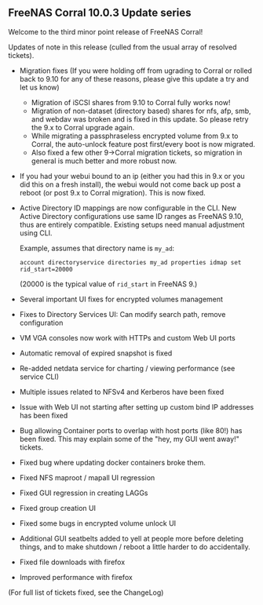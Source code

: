 ## FreeNAS Corral 10.0.3 Update series

Welcome to the third minor point release of FreeNAS Corral!

Updates of note in this release (culled from the usual array of resolved tickets).

* Migration fixes (If you were holding off from ugrading to Corral or rolled back to 9.10 for any of these reasons, please give this update a try and let us know)
  * Migration of iSCSI shares from 9.10 to Corral fully works now!  
  * Migration of non-dataset (directory based) shares for nfs, afp, smb, and webdav was broken and is fixed in this update. So please retry the 9.x to Corral upgrade again.
  * While migrating a passphraseless encrypted volume from 9.x to Corral, the auto-unlock feature post first/every boot is now migrated.
  * Also fixed a few other 9->Corral migration tickets, so migration in general is much better and more robust now.
* If you had your webui bound to an ip (either you had this in 9.x or you did this on a fresh install), the webui would not come back up post a reboot (or post 9.x to Corral migration). This is now fixed.

* Active Directory ID mappings are now configurable in the CLI. New Active Directory configurations use same ID ranges as FreeNAS 9.10, thus are entirely compatible. Existing setups need manual adjustment using CLI.

  Example, assumes that directory name is `my_ad`:
  
  ```account directoryservice directories my_ad properties idmap set rid_start=20000```
  
  (20000 is the typical value of `rid_start` in FreeNAS 9.)

* Several important UI fixes for encrypted volumes management
* Fixes to Directory Services UI: Can modify search path, remove configuration
* VM VGA consoles now work with HTTPs and custom Web UI ports
* Automatic removal of expired snapshot is fixed
* Re-added netdata service for charting / viewing performance (see service CLI)
* Multiple issues related to NFSv4 and Kerberos have been fixed
* Issue with Web UI not starting after setting up custom bind IP addresses has been fixed
* Bug allowing Container ports to overlap with host ports (like 80!) has been fixed.  This may explain some of the "hey, my GUI went away!" tickets.
* Fixed bug where updating docker containers broke them.
* Fixed NFS maproot / mapall UI regression
* Fixed GUI regression in creating LAGGs
* Fixed group creation UI
* Fixed some bugs in encrypted volume unlock UI
* Additional GUI seatbelts added to yell at people more before deleting things, and to make shutdown / reboot a little harder to do accidentally.
* Fixed file downloads with firefox
* Improved performance with firefox
 
(For full list of tickets fixed, see the ChangeLog)
